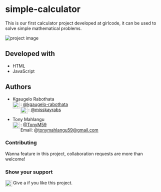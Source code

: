 # simple-calculator
This is our first calculator project developed at girlcode, it can be used to solve simple mathematical problems.

![project image](https://calculator-1.com/images/screens/simple_calculator.png)

## Developed with
- HTML
- JavaScript

## Authors
- Kgaugelo Rabothata <br>
   <img align="left" alt="codeSTACKr | Github" width="22px" src="https://cdn.jsdelivr.net/npm/simple-icons@v3/icons/github.svg" />: [@kgaugelo-rabothata](https://github.com/kgaugelo-rabothata) <br>
  <img align="left" alt="codeSTACKr | Twitter" width="22px" src="https://cdn.jsdelivr.net/npm/simple-icons@v3/icons/twitter.svg" /> : [@misskayrabs](https://twitter.com/misskayrabs)
   
- Tony Mahlangu <br>
   <img align="left" alt="codeSTACKr | Github" width="22px" src="https://cdn.jsdelivr.net/npm/simple-icons@v3/icons/github.svg" />: [@TonyM59](https://github.com/tonym59) <br>
   Email: @tonymahlangu59@gmail.com

### Contributing
Wanna feature in this project, collaboration requests are more than welcome!

### Show your support
Give a <img align="left" alt="codeSTACKr | Star" width="22px" src="https://cdn.jsdelivr.net/npm/simple-icons@v3/icons/star.svg" /> if you like this project.


